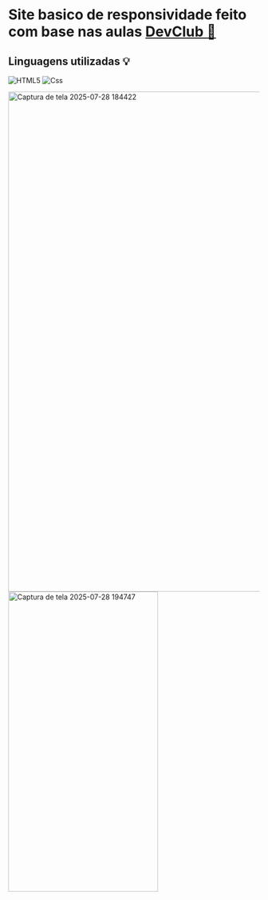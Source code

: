 <h1>Site basico de responsividade feito com base nas aulas <a href="https://rodolfomori.com.br/">DevClub 📖</a></h1>

<h2>Linguagens utilizadas 💡</h2>

![HTML5](https://img.shields.io/badge/html5-%23E34F26.svg?style=for-the-badge&logo=html5&logoColor=white)
![Css](https://img.shields.io/badge/CSS-663399.svg?style=for-the-badge&logo=CSS&logoColor=white)

  <div <style display: inline-block;>
 <img width="1915" height="1000" alt="Captura de tela 2025-07-28 184422" src="https://github.com/user-attachments/assets/02722982-a83d-4d75-b94e-aa448d3fc59a" /> <img width="300" height="600" alt="Captura de tela 2025-07-28 194747" src="https://github.com/user-attachments/assets/025f433c-8165-4348-bc5f-b7874cffe906" />
</div>
